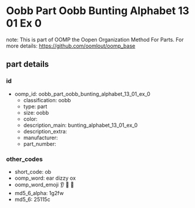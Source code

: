 # Oobb Part Oobb Bunting Alphabet 13 01 Ex 0  

note: This is part of OOMP the Oopen Organization Method For Parts. For more details: https://github.com/oomlout/oomp_base

##  part details





### id
* oomp_id: oobb_part_oobb_bunting_alphabet_13_01_ex_0
  * classification: oobb
  * type: part
  * size: oobb
  * color: 
  * description_main: bunting_alphabet_13_01_ex_0
  * description_extra: 
  * manufacturer: 
  * part_number: 

### other_codes
* short_code: ob
* oomp_word: ear dizzy ox
* oomp_word_emoji :ear: :dizzy: :ox:
* md5_6_alpha: 1g2fw
* md5_6: 25115c